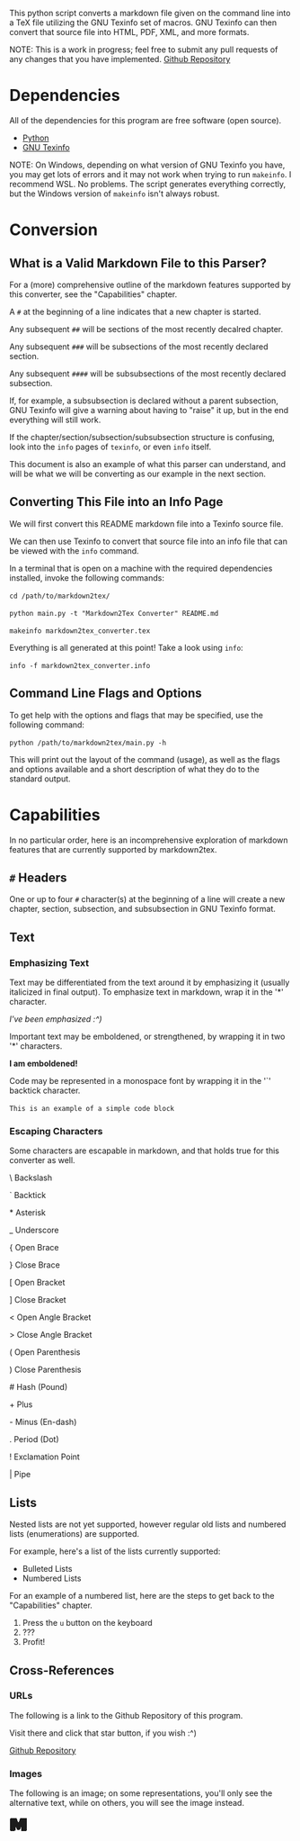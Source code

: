This python script converts a markdown file given on the command line into a TeX file utilizing the GNU Texinfo set of macros. GNU Texinfo can then convert that source file into HTML, PDF, XML, and more formats.

NOTE: This is a work in progress; feel free to submit any pull requests of any changes that you have implemented. [Github Repository](https://www.github.com/LensPlaysGames/markdown2tex)

# Dependencies
All of the dependencies for this program are free software (open source).

- [Python](https://www.python.org/)
- [GNU Texinfo](https://www.gnu.org/software/texinfo/)

NOTE: On Windows, depending on what version of GNU Texinfo you have, you may get lots of errors and it may not work when trying to run `makeinfo`. I recommend WSL. No problems. The script generates everything correctly, but the Windows version of `makeinfo` isn't always robust.

# Conversion

## What is a Valid Markdown File to this Parser?
For a (more) comprehensive outline of the markdown features supported by this converter, see the "Capabilities" chapter.

A `#` at the beginning of a line indicates that a new chapter is started.

Any subsequent `##` will be sections of the most recently decalred chapter.

Any subsequent `###` will be subsections of the most recently declared section. 

Any subsequent `####` will be subsubsections of the most recently declared subsection.

If, for example, a subsubsection is declared without a parent subsection, GNU Texinfo will give a warning about having to "raise" it up, but in the end everything will still work.

If the chapter/section/subsection/subsubsection structure is confusing, look into the `info` pages of `texinfo`, or even `info` itself.

This document is also an example of what this parser can understand, and will be what we will be converting as our example in the next section.

## Converting This File into an Info Page
We will first convert this README markdown file into a Texinfo source file. 

We can then use Texinfo to convert that source file into an info file that can be viewed with the `info` command.

In a terminal that is open on a machine with the required dependencies installed, invoke the following commands:

`cd /path/to/markdown2tex/`

`python main.py -t "Markdown2Tex Converter" README.md`

`makeinfo markdown2tex_converter.tex`

Everything is all generated at this point! Take a look using `info`:

`info -f markdown2tex_converter.info`

## Command Line Flags and Options
To get help with the options and flags that may be specified, use the following command:

`python /path/to/markdown2tex/main.py -h`

This will print out the layout of the command (usage), as well as the flags and options available and a short description of what they do to the standard output.

# Capabilities
In no particular order, here is an incomprehensive exploration of markdown features that are currently supported by 
markdown2tex.

## `#` Headers
One or up to four `#` character(s) at the beginning of a line will create a new chapter, section, subsection, and subsubsection in GNU Texinfo format.

## Text


### Emphasizing Text
Text may be differentiated from the text around it by emphasizing it (usually italicized in final output). To emphasize text in markdown, wrap it in the '\*' character.

*I've been emphasized :^)*

Important text may be emboldened, or strengthened, by wrapping it in two '\*' characters.

**I am emboldened!**

Code may be represented in a monospace font by wrapping it in the '\`' backtick character.

`This is an example of a simple code block`

### Escaping Characters
Some characters are escapable in markdown, and that holds true for this converter as well.

\\ Backslash

\` Backtick

\* Asterisk

\_ Underscore

\{ Open Brace

\} Close Brace

\[ Open Bracket

\] Close Bracket

\< Open Angle Bracket

\> Close Angle Bracket

\( Open Parenthesis

\) Close Parenthesis

\# Hash (Pound)

\+ Plus

\- Minus (En-dash)

\. Period (Dot)

\! Exclamation Point

\| Pipe


## Lists
Nested lists are not yet supported, however regular old lists and numbered lists (enumerations) are supported.

For example, here's a list of the lists currently supported:
- Bulleted Lists
- Numbered Lists

For an example of a numbered list, here are the steps to get back to the "Capabilities" chapter.
1. Press the `u` button on the keyboard
2. ???
3. Profit!

## Cross-References

### URLs
The following is a link to the Github Repository of this program.

Visit there and click that star button, if you wish :^)

[Github Repository](https://www.github.com/LensPlaysGames/markdown2tex)

### Images
The following is an image; on some representations, you'll only see the alternative text, while on others, you will see the image instead.

![A small icon of the letter M](M.png)
